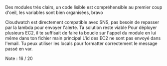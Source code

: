 Des modules très clairs, un code lisible est compréhensible au premier coup d'oeil, les variables sont bien organisées, bravo

Cloudwatch est directement compatible avec SNS, pas besoin de repasser par la lambda pour envoyer l'alerte. Ta solution reste viable
Pour déployer plusieurs EC2, il te suffisait de faire ta boucle sur l'appel du module en lui même dans ton fichier main principal
L'id des EC2 ne sont pas envoyé dans l'email. Tu peux utiliser les locals pour formatter correctement le message passé en var.

Note : 16 / 20